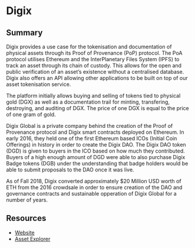 # Digix

## Summary

Digix provides a use case for the tokenisation and documentation of physical assets through its Proof of Provenance \(PoP\) protocol. The PoA protocol utilises Ethereum and the InterPlanetary Files System \(IPFS\) to track an asset through its chain of custody. This allows for the open and public verification of an asset’s existence without a centralised database. Digix also offers an API allowing other applications to be built on top of our asset tokenisation service.

The platform initially allows buying and selling of tokens tied to physical gold \(DGX\) as well as a documentation trail for minting, transfering, destroying, and auditing of DGX. The price of one DGX is equal to the price of one gram of gold.

Digix Global is a private company behind the creation of the Proof of Provenance protocol and Digix smart contracts deployed on Ethereum. In early 2016, they held one of the first Ethereum based ICOs \(Initial Coin Offerings\) in history in order to create the Digix DAO. The Digix DAO token \(DGD\) is given to buyers in the ICO based on how much they contributed. Buyers of a high enough amount of DGD were able to also purchase Digix Badge tokens \(DGB\) under the understanding that badge holders would be able to submit proposals to the DAO once it was live.

As of Fall 2018, Digix converted approximately $20 Million USD worth of ETH from the 2016 crowdsale in order to ensure creation of the DAO and governance contracts and sustainable opperation of Digix Global for a number of years.

## Resources

* [Website](https://digix.global/)
* [Asset Explorer](https://digix.global/app/#/provenance/assets-explorer/assets-list)

